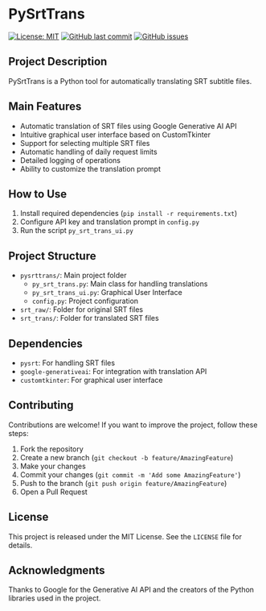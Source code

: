 # PySrtTrans
[![License: MIT](https://img.shields.io/badge/License-MIT-yellow.svg)](https://opensource.org/licenses/MIT)
[![GitHub last commit](https://img.shields.io/github/last-commit/mttam/Sweat-Today)](https://github.com/mttam/Sweat-Today/commits/main)
[![GitHub issues](https://img.shields.io/github/issues/mttam/Sweat-Today)](https://github.com/mttam/Sweat-Today/issues)

## Project Description

PySrtTrans is a Python tool for automatically translating SRT subtitle files.

## Main Features

- Automatic translation of SRT files using Google Generative AI API
- Intuitive graphical user interface based on CustomTkinter
- Support for selecting multiple SRT files
- Automatic handling of daily request limits
- Detailed logging of operations
- Ability to customize the translation prompt

## How to Use

1. Install required dependencies (`pip install -r requirements.txt`)
2. Configure API key and translation prompt in `config.py`
3. Run the script `py_srt_trans_ui.py`

## Project Structure

- `pysrttrans/`: Main project folder
  - `py_srt_trans.py`: Main class for handling translations
  - `py_srt_trans_ui.py`: Graphical User Interface
  - `config.py`: Project configuration
- `srt_raw/`: Folder for original SRT files
- `srt_trans/`: Folder for translated SRT files

## Dependencies

- `pysrt`: For handling SRT files
- `google-generativeai`: For integration with translation API
- `customtkinter`: For graphical user interface

## Contributing

Contributions are welcome! If you want to improve the project, follow these steps:

1. Fork the repository
2. Create a new branch (`git checkout -b feature/AmazingFeature`)
3. Make your changes
4. Commit your changes (`git commit -m 'Add some AmazingFeature'`)
5. Push to the branch (`git push origin feature/AmazingFeature`)
6. Open a Pull Request

## License

This project is released under the MIT License. See the `LICENSE` file for details.


## Acknowledgments

Thanks to Google for the Generative AI API and the creators of the Python libraries used in the project.
